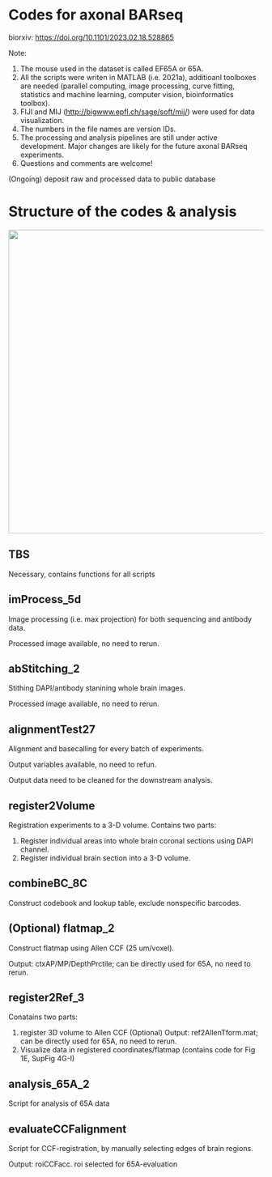 # Codes for axonal BARseq

biorxiv: https://doi.org/10.1101/2023.02.18.528865

Note:   
  1. The mouse used in the dataset is called EF65A or 65A.
  2. All the scripts were writen in MATLAB (i.e. 2021a), additioanl toolboxes are needed (parallel computing, image processing, curve fitting, statistics and machine learning, computer vision, bioinformatics toolbox).
  3. FIJI and MIJ (http://bigwww.epfl.ch/sage/soft/mij/) were used for data visualization.
  4. The numbers in the file names are version IDs. 
  5. The processing and analysis pipelines are still under active development. Major changes are likely for the future axonal BARseq experiments.
  6. Questions and comments are welcome! 
  
  (Ongoing) deposit raw and processed data to public database


# Structure of the codes & analysis
<img src='https://user-images.githubusercontent.com/60980561/167521108-25124b75-708b-4e21-b69b-089ad1110f1b.png' width='600'>


## TBS
Necessary, contains functions for all scripts


## imProcess_5d
Image processing (i.e. max projection) for both sequencing and antibody data.

Processed image available, no need to rerun.


## abStitching_2
Stithing DAPI/antibody stanining whole brain images.

Processed image available, no need to rerun.


## alignmentTest27
Alignment and basecalling for every batch of experiments. 

Output variables available, no need to refun.

Output data need to be cleaned for the downstream analysis.


## register2Volume

Registration experiments to a 3-D volume.
Contains two parts:
  1. Register individual areas into whole brain coronal sections using DAPI channel.
  2. Register individual brain section into a 3-D volume.


## combineBC_8C
Construct codebook and lookup table, exclude nonspecific barcodes.


## (Optional) flatmap_2
Construct flatmap using Allen CCF (25 um/voxel).

Output: ctxAP/MP/DepthPrctile; can be directly used for 65A, no need to rerun.

## register2Ref_3
Conatains two parts:
  1. register 3D volume to Allen CCF (Optional)
       Output: ref2AllenTform.mat; can be directly used for 65A, no need to rerun.
  2. Visualize data in registered coordinates/flatmap (contains code for Fig 1E, SupFig 4G-I)
       
## analysis_65A_2
Script for analysis of 65A data

## evaluateCCFalignment
Script for CCF-registration, by manually selecting edges of brain regions.

Output: roiCCFacc. roi selected for 65A-evaluation
